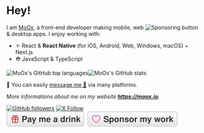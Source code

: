 # Hey!




<a href="https://github.com/sponsors/MoOx">
  <img width="140" align="right" alt="Sponsoring button" src="https://github.com/user-attachments/assets/b8680ca5-ce59-4081-b209-1dfe54eee035">
</a>

I am [MoOx](https://moox.io), a front-end developer making mobile, web & desktop
apps. I enjoy working with:

- ⚛️ React & **React Native** (for iOS, Android, Web, Windows, macOS) + Next.js
- ⛑ JavaScript & TypeScript

<img height="125" src="https://github-readme-stats.vercel.app/api/top-langs/?username=MoOx&theme=synthwave&layout=compact" alt="MoOx's GitHub top languages"
/><img height="125" src="https://github-readme-stats.vercel.app/api?username=moox&show_icons=true&theme=synthwave&count_private=true" alt="MoOx's GitHub stats"
/>

💬 You can easily [message me 📩](https://moox.io/contact) via many platforms.

_More informations about me on my website **<https://moox.io>**._

[![GitHub followers](https://img.shields.io/github/followers/MoOx?style=social&label=Follow%20me)](https://github.com/MoOx)
[![X Follow](https://img.shields.io/twitter/follow/MoOx?style=social&label=Follow%20me)](https://x.com/MoOx)
[![Sponsor my work](https://github.com/moox/.github/raw/main/FUNDING-button.svg)](https://github.com/sponsors/MoOx)
